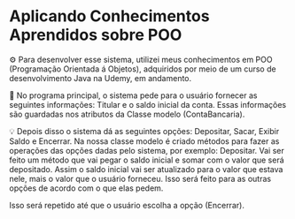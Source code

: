 <h1>Aplicando Conhecimentos Aprendidos sobre POO</h1>

⚙️ Para desenvolver esse sistema, utilizei meus conhecimentos em POO (Programação Orientada á Objetos), adquiridos por meio de um curso de desenvolvimento Java na Udemy, em andamento.

📌 No programa principal, o sistema pede para o usuário fornecer as seguintes informações: Titular e o saldo inicial da conta. Essas informações são guardadas nos atributos da Classe modelo (ContaBancaria). 

💡 Depois disso o sistema dá as seguintes opções: Depositar, Sacar, Exibir Saldo e Encerrar. Na nossa classe modelo é 
criado métodos para fazer as operações das opções dadas pelo sistema, por exemplo: Depositar. Vai ser feito um método que vai pegar o saldo inicial e somar com o valor que será depositado. 
Assim o saldo inicial vai ser atualizado para o valor que estava nele, mais o valor que o usuário forneceu. 
Isso será feito para as outras opções de acordo com o que elas pedem.

Isso será repetido até que o usuário escolha a opção (Encerrar).

